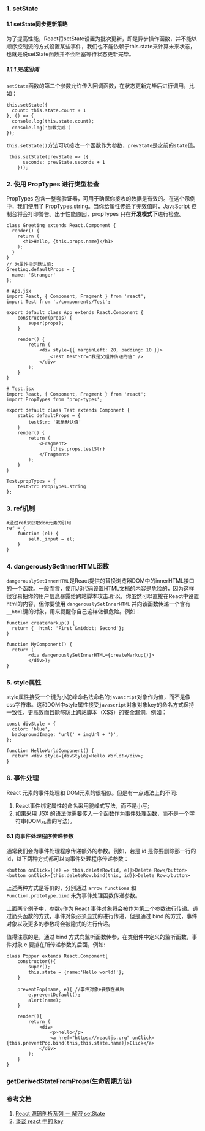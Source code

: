 ### 1. setState
#### 1.1 setState同步更新策略
为了提高性能，React将setState设置为批次更新，即是异步操作函数，并不能以顺序控制流的方式设置某些事件，我们也不能依赖于this.state来计算未来状态，也就是说setState函数并不会阻塞等待状态更新完毕。
##### 1.1.1 完成回调
`setState`函数的第二个参数允许传入回调函数，在状态更新完毕后进行调用，比如：

```
this.setState({
  count: this.state.count + 1
}, () => {
  console.log(this.state.count);
  console.log('加载完成')
});
```


`this.setState()`方法可以接收一个函数作为参数，`prevState`是之前的`state`值。

```
 this.setState(prevState => ({
      seconds: prevState.seconds + 1
    }));
```
### 2. 使用 PropTypes 进行类型检查
PropTypes 包含一整套验证器，可用于确保你接收的数据是有效的。在这个示例中，我们使用了 PropTypes.string。当你给属性传递了无效值时，JavsScript 控制台将会打印警告。出于性能原因，propTypes 只在**开发模式下**进行检查。

```
class Greeting extends React.Component {
  render() {
    return (
      <h1>Hello, {this.props.name}</h1>
    );
  }
}
// 为属性指定默认值:
Greeting.defaultProps = {
  name: 'Stranger'
};
```
```
# App.jsx
import React, { Component, Fragment } from 'react';
import Test from './componnents/Test';

export default class App extends React.Component {
    constructor(props) {
        super(props);
    }

    render() {
        return (
            <div style={{ marginLeft: 20, padding: 10 }}>
                <Test testStr="我是父组件传递的值" />
            </div>
        );
    }
}
```
```
# Test.jsx
import React, { Component, Fragment } from 'react';
import PropTypes from 'prop-types';

export default class Test extends Component {
    static defaultProps = {
        testStr: '我是默认值'
    }
    render() {
        return (
            <Fragment>
                {this.props.testStr}
            </Fragment>
        );
    }
}

Test.propTypes = {
    testStr: PropTypes.string
};
```

### 3. ref机制
```
#通过ref来获取dom元素的引用
ref = {
	function (el) {
		self._input = el;
	}
}
```
### 4. dangerouslySetInnerHTML函数
`dangerouslySetInnerHTML`是React提供的替换浏览器DOM中的innerHTML接口的一个函数。一般而言，使用JS代码设置HTML文档的内容是危险的，因为这样很容易把你的用户信息暴露给跨站脚本攻击.所以，你虽然可以直接在React中设置html的内容，但你要使用 `dangerouslySetInnerHTML` 并向该函数传递一个含有`__html`键的对象，用来提醒你自己这样做很危险。例如：

```
function createMarkup() {
  return {__html: 'First &middot; Second'};
}

function MyComponent() {
  return (
  		<div dangerouslySetInnerHTML={createMarkup()}>
  		</div>);
}
```
### 5. style属性
style属性接受一个键为小驼峰命名法命名的`javascript`对象作为值，而不是像css字符串。这和DOM中style属性接受`javascript`对象对象key的命名方式保持一致性，更高效而且能够防止跨站脚本（XSS）的安全漏洞。例如：

```
const divStyle = {
  color: 'blue',
  backgroundImage: 'url(' + imgUrl + ')',
};

function HelloWorldComponent() {
  return <div style={divStyle}>Hello World!</div>;
}
```
### 6. 事件处理
React 元素的事件处理和 DOM元素的很相似。但是有一点语法上的不同:

1. React事件绑定属性的命名采用驼峰式写法，而不是小写;
2. 如果采用 JSX 的语法你需要传入一个函数作为事件处理函数，而不是一个字符串(DOM元素的写法)。

#### 6.1 向事件处理程序传递参数
通常我们会为事件处理程序传递额外的参数。例如，若是 id 是你要删除那一行的 id，以下两种方式都可以向事件处理程序传递参数：

```
<button onClick={(e) => this.deleteRow(id, e)}>Delete Row</button>
<button onClick={this.deleteRow.bind(this, id)}>Delete Row</button>
```
上述两种方式是等价的，分别通过 `arrow functions` 和 `Function.prototype.bind` 来为事件处理函数传递参数。

上面两个例子中，参数`e`作为 React 事件对象将会被作为第二个参数进行传递。通过箭头函数的方式，事件对象必须显式的进行传递，但是通过 bind 的方式，事件对象以及更多的参数将会被隐式的进行传递。

值得注意的是，通过 bind 方式向监听函数传参，在类组件中定义的监听函数，事件对象 e 要排在所传递参数的后面，例如:

```
class Popper extends React.Component{
    constructor(){
        super();
        this.state = {name:'Hello world!'};
    }
    
    preventPop(name, e){ //事件对象e要放在最后
        e.preventDefault();
        alert(name);
    }
    
    render(){
        return (
            <div>
                <p>hello</p>
                <a href="https://reactjs.org" onClick={this.preventPop.bind(this,this.state.name)}>Click</a>
            </div>
        );
    }
}
```
### getDerivedStateFromProps(生命周期方法)

### 参考文档
1. [React 源码剖析系列 － 解密 setState](https://zhuanlan.zhihu.com/p/20328570)
2. [谈谈 react 中的 key](https://juejin.im/post/5a7c04746fb9a063461fe700)